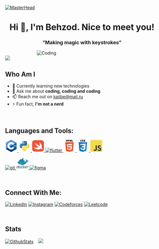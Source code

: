 [![MasterHead](https://qrangers.com/wp-content/uploads/2021/09/Banner-Introduction-to-3D-Animation.png)](https://rishavchanda.io)

<h1 align="center">Hi 👋, I'm Behzod. Nice to meet you!</h1>
<h3 align="center">“Making magic with keystrokes”</h3>

<img align="right" alt="Coding" width="400px" src="https://i.giphy.com/media/qgQUggAC3Pfv687qPC/giphy.webp"><br>
<img src="https://komarev.com/ghpvc/?username=kaiibe&color=brightgreen">

<h2>Who Am I</h2>

<ul>
  <li>🌱 Currently learning new technologies</li>
  <li>💬 Ask me about <strong>coding, coding and coding</strong></li>
  <li>📫 Reach me out on <a href="mailto:kaiibe@mail.ru" class="contact-link">kaiibe@mail.ru</a></li>
  <li>⚡ Fun fact, <strong>I'm not a nerd</strong></li>
</ul>

<br>

<h2 align="left">Languages and Tools:</h2>

<a href="https://www.w3schools.com/cpp/" target="_blank" rel="noreferrer"> <img src="https://raw.githubusercontent.com/devicons/devicon/master/icons/cplusplus/cplusplus-original.svg" alt="cplusplus" width="40" height="40"/> </a> 
<a href="https://www.python.org" target="_blank" rel="noreferrer"> <img src="https://raw.githubusercontent.com/devicons/devicon/master/icons/python/python-original.svg" alt="python" width="40" height="40"/> </a> 
<a href="https://developer.apple.com/swift/" target="_blank" rel="noreferrer"> <img src="https://raw.githubusercontent.com/devicons/devicon/master/icons/swift/swift-original.svg" alt="swift" width="40" height="40"/> </a>
<a href="https://flutter.dev" target="_blank" rel="noreferrer"> <img src="https://www.vectorlogo.zone/logos/flutterio/flutterio-icon.svg" alt="flutter" width="40" height="40"/> </a> 
<a href="https://www.w3.org/html/" target="_blank" rel="noreferrer"> <img src="https://raw.githubusercontent.com/devicons/devicon/master/icons/html5/html5-original-wordmark.svg" alt="html5" width="40" height="40"/> </a> 
<a href="https://www.w3schools.com/css/" target="_blank" rel="noreferrer"> <img src="https://raw.githubusercontent.com/devicons/devicon/master/icons/css3/css3-original-wordmark.svg" alt="css3" width="40" height="40"/> </a> 
<a href="https://developer.mozilla.org/en-US/docs/Web/JavaScript" target="_blank" rel="noreferrer"> <img src="https://raw.githubusercontent.com/devicons/devicon/master/icons/javascript/javascript-original.svg" alt="javascript" width="40" height="40"/> </a> 

<a href="https://git-scm.com/" target="_blank" rel="noreferrer"> <img src="https://www.vectorlogo.zone/logos/git-scm/git-scm-icon.svg" alt="git" width="40" height="40"/> </a> 
<a href="https://www.docker.com/" target="_blank" rel="noreferrer"> <img src="https://raw.githubusercontent.com/devicons/devicon/master/icons/docker/docker-original-wordmark.svg" alt="docker" width="40" height="40"/> </a> 
<a href="https://www.figma.com/" target="_blank" rel="noreferrer"> <img src="https://www.vectorlogo.zone/logos/figma/figma-icon.svg" alt="figma" width="40" height="40"/> </a> 

<br>
<h2>Connect With Me:</h2>

[![LinkedIn](https://img.shields.io/badge/LinkedIn-%230077B5.svg?&style=for-the-badge&logo=linkedin&logoColor=white)](https://www.linkedin.com/in/behzod-khomidov-bk/)
[![Instagram](https://img.shields.io/badge/Instagram-%23E4405F.svg?&style=for-the-badge&logo=instagram&logoColor=white)](https://instagram.com/_kaiibe__)
[![Codeforces](https://img.shields.io/badge/codeforces-%230077B5.svg?&style=for-the-badge&logo=codeforces&logoColor=white&color=orange)](https://codeforces.com/profile/Beha_888/)
[![Leetcode](https://img.shields.io/badge/leetcode-%230077B5.svg?&style=for-the-badge&logo=leetcode&logoColor=white&color=black)](https://leetcode.com/kaiibe/)

<br>
<h2>Stats</h2>

[![GithubStats](https://github-readme-stats.vercel.app/api?username=kaiibe&show_icons=true&rank_icon=github&theme=dark)](https://github-readme-stats.vercel.app/api?username=kaiibe&show_icons=true&rank_icon=github&theme=dark)&nbsp; &nbsp;
<a href="https://github-readme-stats.vercel.app/api/top-langs/?username=kaiibe&layout=donut&theme=dark">
  <img src="https://github-readme-stats.vercel.app/api/top-langs/?username=kaiibe&layout=donut&theme=dark" width="37.3%">
</a>






